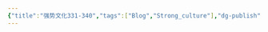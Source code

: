 ```yaml
---
{"title":"强势文化331-340","tags":["Blog","Strong_culture"],"dg-publish":true,"dg-note-icon":5,"permalink":"/🌓Interest_兴趣/Exalt 提升/强势文化/34强势文化331-340/","dgPassFrontmatter":true,"noteIcon":5,"created":"2024-09-19T10:56:53.497+08:00","updated":"2024-09-19T11:00:42.128+08:00"}
---
```



